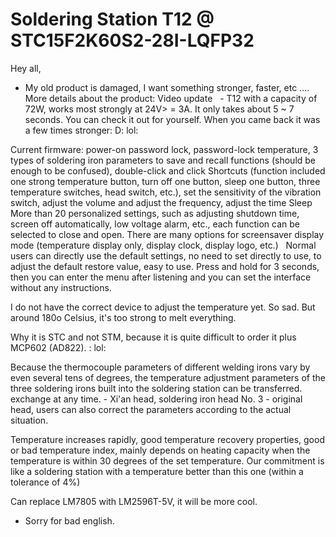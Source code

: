 # Soldering Station T12 @ STC15F2K60S2-28I-LQFP32
Hey all, 

- My old product is damaged, I want something stronger, faster, etc ....
More details about the product: Video update
  - T12 with a capacity of 72W, works most strongly at 24V> = 3A. It only takes about 5 ~ 7 seconds. You can check it out for yourself. When you came back it was a few times stronger: D: lol:
  
Current firmware: power-on password lock, password-lock temperature, 3 types of soldering iron parameters to save and recall functions (should be enough to be confused), double-click and click Shortcuts (function included one strong temperature button, turn off one button, sleep one button, three temperature switches, head switch, etc.), set the sensitivity of the vibration switch, adjust the volume and adjust the frequency, adjust the time Sleep More than 20 personalized settings, such as adjusting shutdown time, screen off automatically, low voltage alarm, etc., each function can be selected to close and open. There are many options for screensaver display mode (temperature display only, display clock, display logo, etc.)
 
Normal users can directly use the default settings, no need to set directly to use, to adjust the default restore value, easy to use. Press and hold for 3 seconds, then you can enter the menu after listening and you can set the interface without any instructions.

I do not have the correct device to adjust the temperature yet. So sad. But around 180o  Celsius, it's too strong to melt everything.

Why it is STC and not STM, because it is quite difficult to order it plus MCP602 (AD822). : lol:


Because the thermocouple parameters of different welding irons vary by even several tens of degrees, the temperature adjustment parameters of the three soldering irons built into the soldering station can be transferred. exchange at any time. - Xi'an head, soldering iron head No. 3 - original head, users can also correct the parameters according to the actual situation.

Temperature increases rapidly, good temperature recovery properties, good or bad temperature index, mainly depends on heating capacity when the temperature is within 30 degrees of the set temperature. Our commitment is like a soldering station with a temperature better than this one (within a tolerance of 4%)

Can replace LM7805 with LM2596T-5V, it will be more cool.
- Sorry for bad english.
